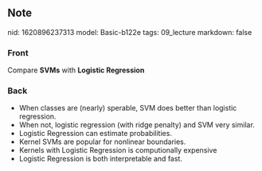 ## Note
nid: 1620896237313
model: Basic-b122e
tags: 09_lecture
markdown: false

### Front
Compare <b>SVMs</b> with <b>Logistic Regression</b>

### Back
<div>
  <div>
    <ul>
      <li>When classes are (nearly) sperable, SVM does better than
      logistic regression.
      <li>When not, logistic regression (with ridge penalty) and
      SVM very similar.
      <li>Logistic Regression can estimate probabilities.
      <li>Kernel SVMs are popular for nonlinear boundaries.
      <li>Kernels with Logistic Regression is computionally
      expensive
      <li>Logistic Regression is both interpretable and fast.
    </ul>
  </div>
</div>
